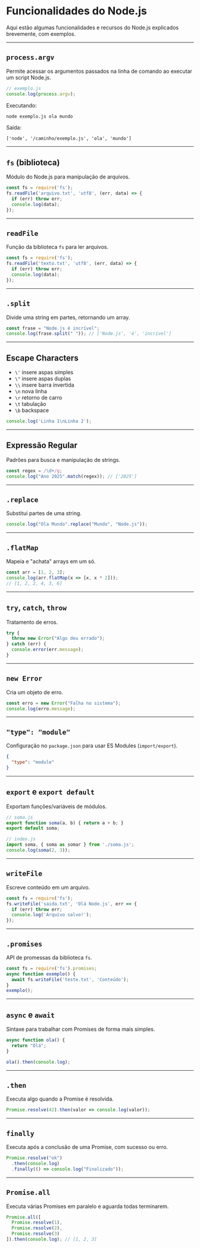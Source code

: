 # Funcionalidades do Node.js

Aqui estão algumas funcionalidades e recursos do Node.js explicados
brevemente, com exemplos.

------------------------------------------------------------------------

## `process.argv`

Permite acessar os argumentos passados na linha de comando ao executar
um script Node.js.

``` js
// exemplo.js
console.log(process.argv);
```

Executando:

``` bash
node exemplo.js ola mundo
```

Saída:

    ['node', '/caminho/exemplo.js', 'ola', 'mundo']

------------------------------------------------------------------------

## `fs` (biblioteca)

Módulo do Node.js para manipulação de arquivos.

``` js
const fs = require('fs');
fs.readFile('arquivo.txt', 'utf8', (err, data) => {
  if (err) throw err;
  console.log(data);
});
```

------------------------------------------------------------------------

## `readFile`

Função da biblioteca `fs` para ler arquivos.

``` js
const fs = require('fs');
fs.readFile('texto.txt', 'utf8', (err, data) => {
  if (err) throw err;
  console.log(data);
});
```

------------------------------------------------------------------------

## `.split`

Divide uma string em partes, retornando um array.

``` js
const frase = "Node.js é incrível";
console.log(frase.split(" ")); // ['Node.js', 'é', 'incrível']
```

------------------------------------------------------------------------

## Escape Characters

-   `\'` insere aspas simples
-   `\"` insere aspas duplas
-   `\\` insere barra invertida
-   `\n` nova linha
-   `\r` retorno de carro
-   `\t` tabulação
-   `\b` backspace

``` js
console.log('Linha 1\nLinha 2');
```

------------------------------------------------------------------------

## Expressão Regular

Padrões para busca e manipulação de strings.

``` js
const regex = /\d+/g;
console.log("Ano 2025".match(regex)); // ['2025']
```

------------------------------------------------------------------------

## `.replace`

Substitui partes de uma string.

``` js
console.log("Ola Mundo".replace("Mundo", "Node.js"));
```

------------------------------------------------------------------------

## `.flatMap`

Mapeia e "achata" arrays em um só.

``` js
const arr = [1, 2, 3];
console.log(arr.flatMap(x => [x, x * 2]));
// [1, 2, 2, 4, 3, 6]
```

------------------------------------------------------------------------

## `try`, `catch`, `throw`

Tratamento de erros.

``` js
try {
  throw new Error("Algo deu errado");
} catch (err) {
  console.error(err.message);
}
```

------------------------------------------------------------------------

## `new Error`

Cria um objeto de erro.

``` js
const erro = new Error("Falha no sistema");
console.log(erro.message);
```

------------------------------------------------------------------------

## `"type": "module"`

Configuração no `package.json` para usar ES Modules (`import/export`).

``` json
{
  "type": "module"
}
```

------------------------------------------------------------------------

## `export` e `export default`

Exportam funções/variáveis de módulos.

``` js
// soma.js
export function soma(a, b) { return a + b; }
export default soma;
```

``` js
// index.js
import soma, { soma as somar } from './soma.js';
console.log(soma(2, 3));
```

------------------------------------------------------------------------

## `writeFile`

Escreve conteúdo em um arquivo.

``` js
const fs = require('fs');
fs.writeFile('saida.txt', 'Olá Node.js', err => {
  if (err) throw err;
  console.log('Arquivo salvo!');
});
```

------------------------------------------------------------------------

## `.promises`

API de promessas da biblioteca `fs`.

``` js
const fs = require('fs').promises;
async function exemplo() {
  await fs.writeFile('teste.txt', 'Conteúdo');
}
exemplo();
```

------------------------------------------------------------------------

## `async` e `await`

Sintaxe para trabalhar com Promises de forma mais simples.

``` js
async function ola() {
  return "Olá";
}

ola().then(console.log);
```

------------------------------------------------------------------------

## `.then`

Executa algo quando a Promise é resolvida.

``` js
Promise.resolve(42).then(valor => console.log(valor));
```

------------------------------------------------------------------------

## `finally`

Executa após a conclusão de uma Promise, com sucesso ou erro.

``` js
Promise.resolve("ok")
  .then(console.log)
  .finally(() => console.log("Finalizado"));
```

------------------------------------------------------------------------

## `Promise.all`

Executa várias Promises em paralelo e aguarda todas terminarem.

``` js
Promise.all([
  Promise.resolve(1),
  Promise.resolve(2),
  Promise.resolve(3)
]).then(console.log); // [1, 2, 3]
```

